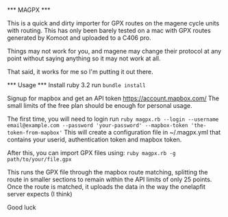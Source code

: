 *** MAGPX ***

This is a quick and dirty importer for GPX routes on the magene cycle units with routing.
This has only been barely tested on a mac with GPX routes generated by Komoot and uploaded to a C406 pro.

Things may not work for you, and magene may change their protocol at any point without saying anything so it may not work at all.

That said, it works for me so I'm putting it out there.

*** Usage ***
Install ruby 3.2
run ```bundle install```

Signup for mapbox and get an API token https://account.mapbox.com/
The small limits of the free plan should be enough for personal usage.

The first time, you will need to login
run `ruby magpx.rb --login --username email@example.com --password 'your-password' --mapbox-token 'the-token-from-mapbox'`
This will create a configuration file in ~/.magpx.yml that contains your userid, authentication token and mapbox token.

After this, you can import GPX files using:
`ruby magpx.rb -g path/to/your/file.gpx`

This runs the GPX file through the mapbox route matching, splitting the route in smaller sections to remain within the API limits of only 25 points.
Once the route is matched, it uploads the data in the way the onelapfit server expects (I think)

Good luck